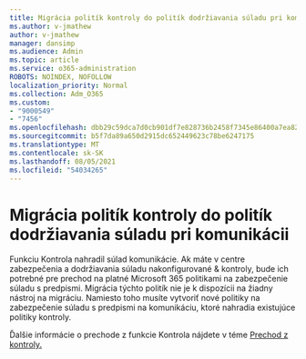 ```yaml
---
title: Migrácia politík kontroly do politík dodržiavania súladu pri komunikácii
ms.author: v-jmathew
author: v-jmathew
manager: dansimp
ms.audience: Admin
ms.topic: article
ms.service: o365-administration
ROBOTS: NOINDEX, NOFOLLOW
localization_priority: Normal
ms.collection: Adm_O365
ms.custom:
- "9000549"
- "7456"
ms.openlocfilehash: dbb29c59dca7d0cb901df7e828736b2458f7345e86400a7ea823cf654cd0891e
ms.sourcegitcommit: b5f7da89a650d2915dc652449623c78be6247175
ms.translationtype: MT
ms.contentlocale: sk-SK
ms.lasthandoff: 08/05/2021
ms.locfileid: "54034265"
---
```

# <a name="migrate-supervision-policies-to-communication-compliance-policies"></a>Migrácia politík kontroly do politík dodržiavania súladu pri komunikácii

Funkciu Kontrola nahradil súlad komunikácie. Ak máte v centre zabezpečenia a dodržiavania súladu nakonfigurované & kontroly, bude ich potrebné pre prechod na platné Microsoft 365 politikami na zabezpečenie súladu s predpismi. Migrácia týchto politík nie je k dispozícii na žiadny nástroj na migráciu. Namiesto toho musíte vytvoriť nové politiky na zabezpečenie súladu s predpismi na komunikáciu, ktoré nahradia existujúce politiky kontroly.

Ďalšie informácie o prechode z funkcie Kontrola nájdete v téme [Prechod z kontroly.](https://go.microsoft.com/fwlink/?linkid=2128750)
